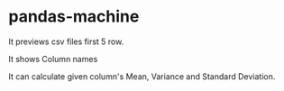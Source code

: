 # pandas-machine

It previews csv files first 5 row.


It shows Column names

It can calculate given column's Mean, Variance and Standard Deviation.
